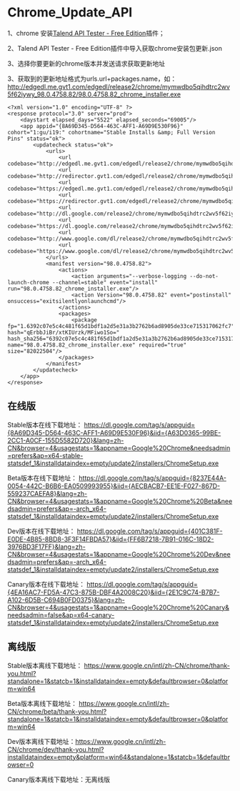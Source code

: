 # Chrome_Update_API


1、chrome 安装[Talend API Tester - Free Edition](https://chrome.google.com/webstore/detail/talend-api-tester-free-ed/aejoelaoggembcahagimdiliamlcdmfm)插件；

2、Talend API Tester - Free Edition插件中导入获取chrome安装包更新.json

3、选择你要更新的chrome版本并发送请求获取更新地址

3、获取到的更新地址格式为urls.url+packages.name，如：http://edgedl.me.gvt1.com/edgedl/release2/chrome/mymwdbo5qihdtrc2wv5f62iywy_98.0.4758.82/98.0.4758.82_chrome_installer.exe

```
<?xml version="1.0" encoding="UTF-8" ?>
<response protocol="3.0" server="prod">
    <daystart elapsed_days="5522" elapsed_seconds="69005"/>
    <app appid="{8A69D345-D564-463C-AFF1-A69D9E530F96}" cohort="1:gu/i19:" cohortname="Stable Installs &amp; Full Version Pins" status="ok">
        <updatecheck status="ok">
            <urls>
                <url codebase="http://edgedl.me.gvt1.com/edgedl/release2/chrome/mymwdbo5qihdtrc2wv5f62iywy_98.0.4758.82/"/>
                <url codebase="http://redirector.gvt1.com/edgedl/release2/chrome/mymwdbo5qihdtrc2wv5f62iywy_98.0.4758.82/"/>
                <url codebase="https://edgedl.me.gvt1.com/edgedl/release2/chrome/mymwdbo5qihdtrc2wv5f62iywy_98.0.4758.82/"/>
                <url codebase="https://redirector.gvt1.com/edgedl/release2/chrome/mymwdbo5qihdtrc2wv5f62iywy_98.0.4758.82/"/>
                <url codebase="http://dl.google.com/release2/chrome/mymwdbo5qihdtrc2wv5f62iywy_98.0.4758.82/"/>
                <url codebase="https://dl.google.com/release2/chrome/mymwdbo5qihdtrc2wv5f62iywy_98.0.4758.82/"/>
                <url codebase="http://www.google.com/dl/release2/chrome/mymwdbo5qihdtrc2wv5f62iywy_98.0.4758.82/"/>
                <url codebase="https://www.google.com/dl/release2/chrome/mymwdbo5qihdtrc2wv5f62iywy_98.0.4758.82/"/>
            </urls>
            <manifest version="98.0.4758.82">
                <actions>
                    <action arguments="--verbose-logging --do-not-launch-chrome --channel=stable" event="install" run="98.0.4758.82_chrome_installer.exe"/>
                    <action Version="98.0.4758.82" event="postinstall" onsuccess="exitsilentlyonlaunchcmd"/>
                </actions>
                <packages>
                    <package fp="1.6392c07e5c4c481f65d1bdf1a2d5e31a3b2762b6ad8905de33ce715317062fc7" hash="qErbbJiBr/xtKIUrzk/MFiwo1So=" hash_sha256="6392c07e5c4c481f65d1bdf1a2d5e31a3b2762b6ad8905de33ce715317062fc7" name="98.0.4758.82_chrome_installer.exe" required="true" size="82022504"/>
                </packages>
            </manifest>
        </updatecheck>
    </app>
</response>
```

## 在线版
Stable版本在线下载地址：
https://dl.google.com/tag/s/appguid={8A69D345-D564-463C-AFF1-A69D9E530F96}&iid={A63D0365-99BE-2CC1-A0CF-155D5582D720}&lang=zh-CN&browser=4&usagestats=1&appname=Google%20Chrome&needsadmin=prefers&ap=x64-stable-statsdef_1&installdataindex=empty/update2/installers/ChromeSetup.exe

Beta版本在线下载地址：
https://dl.google.com/tag/s/appguid={8237E44A-0054-442C-B6B6-EA0509993955}&iid={AECBACB7-EE1E-F027-867D-559237CAEFA8}&lang=zh-CN&browser=4&usagestats=1&appname=Google%20Chrome%20Beta&needsadmin=prefers&ap=-arch_x64-statsdef_1&installdataindex=empty/update2/installers/ChromeSetup.exe

Dev版本在线下载地址：
https://dl.google.com/tag/s/appguid={401C381F-E0DE-4B85-8BD8-3F3F14FBDA57}&iid={FF6B7218-7B91-016C-18D2-3976BD3F17FF}&lang=zh-CN&browser=4&usagestats=1&appname=Google%20Chrome%20Dev&needsadmin=prefers&ap=-arch_x64-statsdef_1&installdataindex=empty/update2/installers/ChromeSetup.exe

Canary版本在线下载地址：
https://dl.google.com/tag/s/appguid={4EA16AC7-FD5A-47C3-875B-DBF4A2008C20}&iid={2E1C9C74-B7B7-A102-6D5B-C694B0FD0375}&lang=zh-CN&browser=4&usagestats=1&appname=Google%20Chrome%20Canary&needsadmin=false&ap=x64-canary-statsdef_1&installdataindex=empty/update2/installers/ChromeSetup.exe

## 离线版
Stable版本离线下载地址： https://www.google.cn/intl/zh-CN/chrome/thank-you.html?standalone=1&statcb=1&installdataindex=empty&defaultbrowser=0&platform=win64

Beta版本离线下载地址： https://www.google.cn/intl/zh-CN/chrome/beta/thank-you.html?standalone=1&statcb=1&installdataindex=empty&defaultbrowser=0&platform=win64

Dev版本离线下载地址：https://www.google.cn/intl/zh-CN/chrome/dev/thank-you.html?installdataindex=empty&platform=win64&standalone=1&statcb=1&defaultbrowser=0

Canary版本离线下载地址：无离线版
